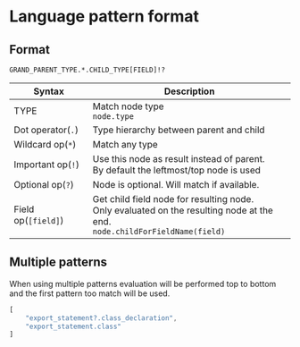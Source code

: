 # Language pattern format

## Format

`GRAND_PARENT_TYPE.*.CHILD_TYPE[FIELD]!?`

| Syntax             | Description                                |
| ------------------ | ------------------------------------------ |
| TYPE               | Match node type<br>`node.type`             |
| Dot operator(`.`)  | Type hierarchy between parent and child    |
| Wildcard op(`*`)   | Match any type                             |
| Important op(`!`)  | Use this node as result instead of parent.<br>By default the leftmost/top node is used                                         |
| Optional op(`?`)   | Node is optional. Will match if available. |
| Field op(`[field]`) | Get child field node for resulting node.<br>Only evaluated on the resulting node at the end.<br>`node.childForFieldName(field)`|

## Multiple patterns
When using multiple patterns evaluation will be performed top to bottom and the first pattern too match will be used.
```js
[
    "export_statement?.class_declaration", 
    "export_statement.class"
]
```